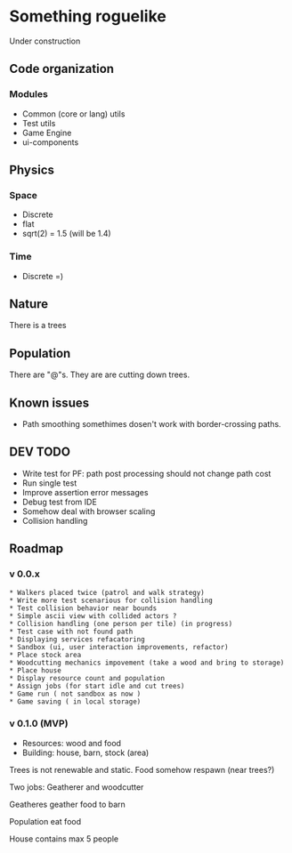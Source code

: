 # Something roguelike

Under construction

## Code organization

### Modules
* Common (core or lang) utils
* Test utils
* Game Engine
* ui-components

## Physics

### Space
  * Discrete
  * flat
  * sqrt(2) = 1.5 (will be 1.4)

### Time
  * Discrete =)

## Nature
There is a trees

## Population
There are "@"s. They are are cutting down trees.

## Known issues
  * Path smoothing somethimes dosen't work with border-crossing paths.

## DEV TODO
  * Write test for PF: path post processing should not change path cost
  * Run single test
  * Improve assertion error messages
  * Debug test from IDE
  * Somehow deal with browser scaling
  * Collision handling

## Roadmap

  ### v 0.0.x
    * Walkers placed twice (patrol and walk strategy)
    * Write more test scenarious for collision handling
    * Test collision behavior near bounds
    * Simple ascii view with collided actors ?
    * Collision handling (one person per tile) (in progress)
    * Test case with not found path
    * Displaying services refacatoring
    * Sandbox (ui, user interaction improvements, refactor)
    * Place stock area
    * Woodcutting mechanics impovement (take a wood and bring to storage)
    * Place house
    * Display resource count and population
    * Assign jobs (for start idle and cut trees)
    * Game run ( not sandbox as now )
    * Game saving ( in local storage)

  ### v 0.1.0 (MVP)

  * Resources: wood and food
  * Building: house, barn, stock (area)

  Trees is not renewable and static. Food somehow respawn (near trees?)

  Two jobs: Geatherer and woodcutter

  Geatheres geather food to barn

  Population eat food

  House contains max 5 people